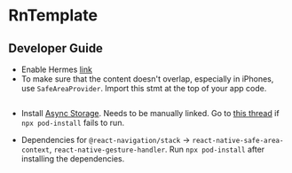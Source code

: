 # RnTemplate

## Developer Guide

- Enable Hermes [link](https://reactnative.dev/docs/hermes) 
- To make sure that the content doesn't overlap, especially in iPhones, use `SafeAreaProvider`. Import this stmt at the top of your app code.

```import { SafeAreaProvider } from 'react-native-safe-area-context';
```
- Install [Async Storage](https://react-native-async-storage.github.io/async-storage/). Needs to be manually linked. Go to [this thread](https://stackoverflow.com/questions/61479644/invalid-podfile-file-unable-to-locate-the-executable-node) if `npx pod-install` fails to run.

- Dependencies for `@react-navigation/stack` -> `react-native-safe-area-context`, `react-native-gesture-handler`. Run `npx pod-install` after installing the dependencies.